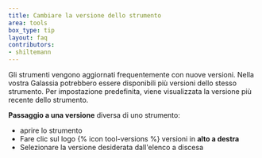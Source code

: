 ```yaml
---
title: Cambiare la versione dello strumento
area: tools
box_type: tip
layout: faq
contributors:
- shiltemann
---
```



Gli strumenti vengono aggiornati frequentemente con nuove versioni. Nella vostra Galassia potrebbero essere disponibili più versioni dello stesso strumento. Per impostazione predefinita, viene visualizzata la versione più recente dello strumento.

**Passaggio a una versione** diversa di uno strumento:
  - aprire lo strumento
  - Fare clic sul logo {% icon tool-versions %} versioni in **alto a destra**
  - Selezionare la versione desiderata dall'elenco a discesa

